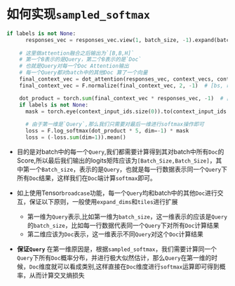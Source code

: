 # 如何实现`sampled_softmax`

```python
if labels is not None:
      responses_vec = responses_vec.view(1, batch_size, -1).expand(batch_size, batch_size, self.vec_dim)
    
    # 这里做attention融合之后输出为`[B,B,H]` 
    # 第一个B表示的是Query，第二个B表示的是`Doc`
    # 也就是Query对每一个Doc Attention输出
    # 每一个Query都对batch中的其他Doc 算了一个向量
    final_context_vec = dot_attention(responses_vec, context_vecs, context_vecs, None, self.dropout)
    final_context_vec = F.normalize(final_context_vec, 2, -1)  # [bs, res_cnt, dim], res_cnt==bs when training

    dot_product = torch.sum(final_context_vec * responses_vec, -1)  # [bs, res_cnt], res_cnt==bs when training
    if labels is not None:
      mask = torch.eye(context_input_ids.size(0)).to(context_input_ids.device)
      
      # 由于第一维是`Query`,那么我们只需要对最后一维进行softmax操作即可
      loss = F.log_softmax(dot_product * 5, dim=-1) * mask
      loss = (-loss.sum(dim=1)).mean()
```
* 目的是对batch中的每一个`Query`,我们都需要计算得到其对batch中所有`Doc`的Score,所以最后我们输出的logits矩阵应该为`[Batch_Size,Batch_Size]`，其中第一个`Batch_size`，表示的是`Query`，也就是每一行数据表示同一个`Query`下所有`Doc`结果，这样我们在`Doc`端计算`softmax`即可。

* 如上使用Tensor`broadcase`功能，每一个`Query`均和batch中的其他`Doc`进行交互，保证以下原则，一般使用`expand_dims`和`tiles`进行扩展
    * 第一维为`Query`表示,比如第一维为`batch_size`，这一维表示的应该是`Query`的`batch_size`，比如每一行数据代表同一个`Query`下对所有`Doc`计算结果
    * 第二维应该为`Doc`表示，这一维表示不同`Query`对这个`Doc`计算结果

* **保证`Query`** 在第一维原因是，根据`sampled_softmax`，我们需要计算同一个`Query`下所有`Doc`概率分布，并进行极大似然估计，那么`Query`在第一维的时候，`Doc`维度就可以看成类别,这样直接在`Doc`维度进行`softmax`运算即可得到概率，从而计算交叉熵损失
